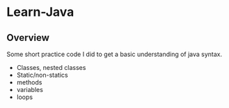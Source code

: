 # Learn-Java
## Overview
Some short practice code I did to get a basic understanding of java syntax.

* Classes, nested classes
* Static/non-statics
* methods
* variables
* loops
